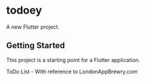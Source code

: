 # todoey

A new Flutter project.

## Getting Started

This project is a starting point for a Flutter application.

ToDo List - With reference to LondonAppBrewry.com